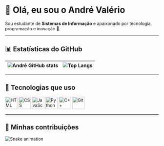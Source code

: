 # 👋 Olá, eu sou o André Valério

Sou estudante de **Sistemas de Informação** e apaixonado por tecnologia, programação e inovação 🚀.

---

## 📊 Estatísticas do GitHub

| ![André GitHub stats](https://github-readme-stats.vercel.app/api?username=louckinho&show_icons=true&theme=dracula) | ![Top Langs](https://github-readme-stats.vercel.app/api/top-langs/?username=louckinho&layout=compact&theme=dracula) |
| --- | --- |

---

## 🚀 Tecnologias que uso

<p align="left">
  <img alt="HTML" height="40" width="40" src="https://cdn.jsdelivr.net/gh/devicons/devicon/icons/html5/html5-original.svg">
  <img alt="CSS" height="40" width="40" src="https://cdn.jsdelivr.net/gh/devicons/devicon/icons/css3/css3-original.svg">
  <img alt="JavaScript" height="40" width="40" src="https://cdn.jsdelivr.net/gh/devicons/devicon/icons/javascript/javascript-original.svg">
  <img alt="Python" height="40" width="40" src="https://cdn.jsdelivr.net/gh/devicons/devicon/icons/python/python-original.svg">
  <img alt="C++" height="40" width="40" src="https://cdn.jsdelivr.net/gh/devicons/devicon/icons/cplusplus/cplusplus-original.svg">
  <img alt="Git" height="40" width="40" src="https://cdn.jsdelivr.net/gh/devicons/devicon/icons/git/git-original.svg">
</p>

---

## 🐍 Minhas contribuições

![Snake animation](https://raw.githubusercontent.com/louckinho/louckinho/output/snake.svg)
